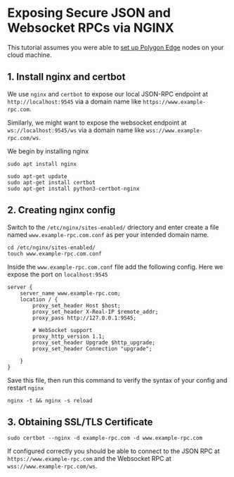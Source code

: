 # Exposing Secure JSON and Websocket RPCs via NGINX

This tutorial assumes you were able to [set up Polygon Edge](https://github.com/integrations-Polygon/Supernets-Edge-Tutorials/blob/master/Supernets_Docker_Deployment.md) nodes on your cloud machine. 

## 1. Install nginx and certbot

We use `nginx` and `certbot` to expose our local JSON-RPC endpoint at `http://localhost:9545` via a domain name like `https://www.example-rpc.com`. 

Similarly, we might want to expose the websocket endpoint at `ws://localhost:9545/ws` via a domain name like `wss://www.example-rpc.com/ws`.

We begin by installing nginx
```
sudo apt install nginx
```
```
sudo apt-get update
sudo apt-get install certbot
sudo apt-get install python3-certbot-nginx
```
## 2. Creating nginx config
Switch to the `/etc/nginx/sites-enabled/` driectory and enter create a file named `www.example-rpc.com.conf` as per your intended domain name.
```
cd /etc/nginx/sites-enabled/
touch www.example-rpc.com.conf
```
Inside the `www.example-rpc.com.conf` file add the following config. Here we expose the port on `localhost:9545`
```
server {
    server_name www.example-rpc.com;
    location / {
        proxy_set_header Host $host;
        proxy_set_header X-Real-IP $remote_addr;
        proxy_pass http://127.0.0.1:9545;

        # WebSocket support
    	proxy_http_version 1.1;
    	proxy_set_header Upgrade $http_upgrade;
    	proxy_set_header Connection "upgrade";

    }
}
```
Save this file, then run this command to verify the syntax of your config and restart `nginx`
```
nginx -t && nginx -s reload
```
## 3. Obtaining SSL/TLS Certificate
```
sudo certbot --nginx -d example-rpc.com -d www.example-rpc.com
```

If configured correctly you should be able to connect to the JSON RPC at `https://www.example-rpc.com` and the Websocket RPC at `wss://www.example-rpc.com/ws`.